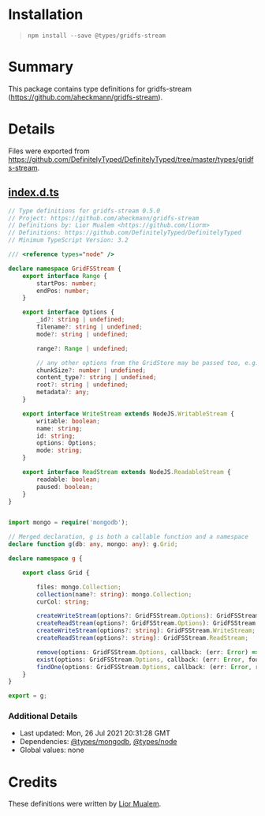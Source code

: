 # Installation
> `npm install --save @types/gridfs-stream`

# Summary
This package contains type definitions for gridfs-stream (https://github.com/aheckmann/gridfs-stream).

# Details
Files were exported from https://github.com/DefinitelyTyped/DefinitelyTyped/tree/master/types/gridfs-stream.
## [index.d.ts](https://github.com/DefinitelyTyped/DefinitelyTyped/tree/master/types/gridfs-stream/index.d.ts)
````ts
// Type definitions for gridfs-stream 0.5.0
// Project: https://github.com/aheckmann/gridfs-stream
// Definitions by: Lior Mualem <https://github.com/liorm>
// Definitions: https://github.com/DefinitelyTyped/DefinitelyTyped
// Minimum TypeScript Version: 3.2

/// <reference types="node" />

declare namespace GridFSStream {
    export interface Range {
        startPos: number;
        endPos: number;
    }

    export interface Options {
        _id?: string | undefined;
        filename?: string | undefined;
        mode?: string | undefined;

        range?: Range | undefined;

        // any other options from the GridStore may be passed too, e.g.
        chunkSize?: number | undefined;
        content_type?: string | undefined;
        root?: string | undefined;
        metadata?: any;
    }

    export interface WriteStream extends NodeJS.WritableStream {
        writable: boolean;
        name: string;
        id: string;
        options: Options;
        mode: string;
    }

    export interface ReadStream extends NodeJS.ReadableStream {
        readable: boolean;
        paused: boolean;
    }
}


import mongo = require('mongodb');

// Merged declaration, g is both a callable function and a namespace
declare function g(db: any, mongo: any): g.Grid;

declare namespace g {

    export class Grid {

        files: mongo.Collection;
        collection(name?: string): mongo.Collection;
        curCol: string;

        createWriteStream(options?: GridFSStream.Options): GridFSStream.WriteStream;
        createReadStream(options?: GridFSStream.Options): GridFSStream.ReadStream;
        createWriteStream(options?: string): GridFSStream.WriteStream;
        createReadStream(options?: string): GridFSStream.ReadStream;

        remove(options: GridFSStream.Options, callback: (err: Error) => void): void;
        exist(options: GridFSStream.Options, callback: (err: Error, found: boolean) => void): void;
        findOne(options: GridFSStream.Options, callback: (err: Error, record: any)=>void):void;
    }
}

export = g;

````

### Additional Details
 * Last updated: Mon, 26 Jul 2021 20:31:28 GMT
 * Dependencies: [@types/mongodb](https://npmjs.com/package/@types/mongodb), [@types/node](https://npmjs.com/package/@types/node)
 * Global values: none

# Credits
These definitions were written by [Lior Mualem](https://github.com/liorm).
